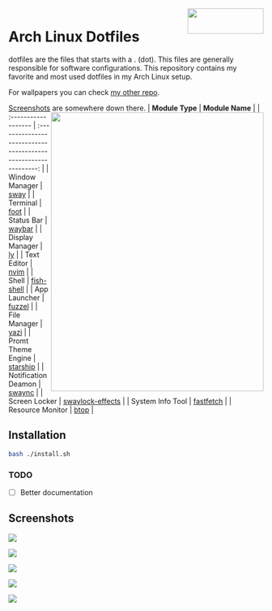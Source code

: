 <img width=150 height=50 align=right src="https://archlinux.org/static/logos/archlinux-logo-light-1200dpi.7ccd81fd52dc.png">

# Arch Linux Dotfiles

dotfiles are the files that starts with a . (dot). This files are generally responsible for software configurations. This repository contains my favorite and most used dotfiles in my Arch Linux setup. 

For wallpapers you can check [my other repo](https://www.github.com/lvntcnylmz/wallpapers).

[Screenshots](#screenshots) are somewhere down there.
<img align="right" width="420" height="550" src="https://user-images.githubusercontent.com/19970595/196564215-06e48c30-46b3-4e02-afe1-c4a56c5415ce.png"/>
| **Module Type**     |                        **Module Name**                         |
| :------------------ | :------------------------------------------------------------: |
| Window Manager      |             [sway](https://github.com/swaywm/sway)             |
| Terminal            |             [foot](https://codeberg.org/dnkl/foot)             |
| Status Bar          |          [waybar](https://github.com/Alexays/Waybar)           |
| Display Manager     |             [ly](https://github.com/fairyglade/ly)             |
| Text Editor         |            [nvim](https://github.com/neovim/neovim)            |
| Shell               |     [fish-shell](https://github.com/fish-shell/fish-shell)     |
| App Launcher        |           [fuzzel](https://codeberg.org/dnkl/fuzzel)           |
| File Manager        |             [yazi](https://github.com/sxyazi/yazi)             |
| Promt Theme Engine  |        [starship](https://github.com/starship/starship)        |
| Notification Deamon | [swaync](https://github.com/ErikReider/SwayNotificationCenter) |
| Screen Locker       | [swaylock-effects](https://github.com/mortie/swaylock-effects) |
| System Info Tool    |    [fastfetch](https://github.com/fastfetch-cli/fastfetch)     |
| Resource Monitor    |          [btop](https://github.com/aristocratos/btop)          |

## Installation

```bash
bash ./install.sh
```

### TODO

- [ ] Better documentation

## Screenshots

![](screenshots/sway0.png)

![](screenshots/sway1.png)

![](screenshots/sway2.png)

![](screenshots/sway3.png)

![](screenshots/sway-nvim.png)
